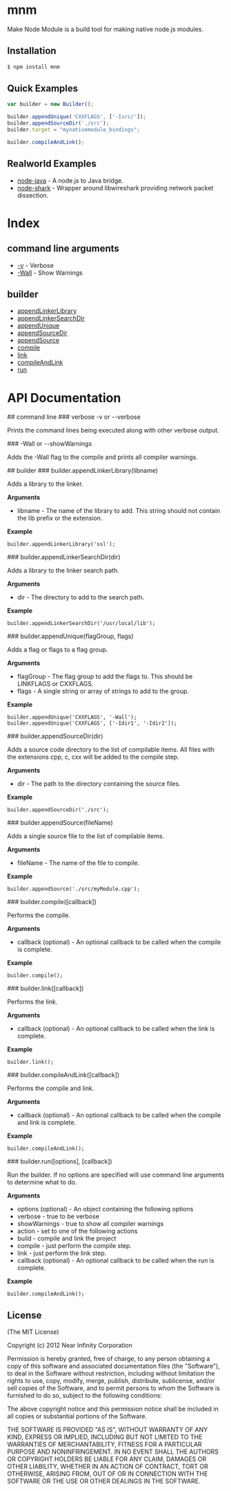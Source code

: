 # mnm

Make Node Module is a build tool for making native node.js modules.

## Installation

```bash
$ npm install mnm
```

## Quick Examples

```javascript
var builder = new Builder();

builder.appendUnique('CXXFLAGS', ['-Isrc/']);
builder.appendSourceDir('./src');
builder.target = "mynativemodule_bindings";

builder.compileAndLink();
```

## Realworld Examples

 * [node-java](https://github.com/nearinfinity/node-java) - A node.js to Java bridge.
 * [node-shark](https://github.com/nearinfinity/node-shark) - Wrapper around libwireshark providing network packet dissection.

# Index

## command line arguments
 * [-v](#cmdline_verbose) - Verbose
 * [-Wall](#cmdline_showWarnings) - Show Warnings

## builder
 * [appendLinkerLibrary](#builder_appendLinkerLibrary)
 * [appendLinkerSearchDir](#builder_appendLinkerSearchDir)
 * [appendUnique](#builder_appendUnique)
 * [appendSourceDir](#builder_appendSourceDir)
 * [appendSource](#builder_appendSource)
 * [compile](#builder_compile)
 * [link](#builder_link)
 * [compileAndLink](#builder_compileAndLink)
 * [run](#builder_run)

# API Documentation

<a name="cmdline"/>
## command line

<a name="cmdline_verbose" />
### verbose -v or --verbose

Prints the command lines being executed along with other verbose output.

<a name="cmdline_showWarnings" />
### -Wall or --showWarnings

Adds the -Wall flag to the compile and prints all compiler warnings.

<a name="builder"/>
## builder

<a name="builder_appendLinkerLibrary" />
### builder.appendLinkerLibrary(libname)

Adds a library to the linker.

__Arguments__

 * libname - The name of the library to add. This string should not contain the lib prefix or the extension.

__Example__

    builder.appendLinkerLibrary('ssl');

<a name="builder_appendLinkerSearchDir" />
### builder.appendLinkerSearchDir(dir)

Adds a library to the linker search path.

__Arguments__

 * dir - The directory to add to the search path.

__Example__

    builder.appendLinkerSearchDir('/usr/local/lib');

<a name="builder_appendUnique" />
### builder.appendUnique(flagGroup, flags)

Adds a flag or flags to a flag group.

__Arguments__

 * flagGroup - The flag group to add the flags to. This should be LINKFLAGS or CXXFLAGS.
 * flags - A single string or array of strings to add to the group.

__Example__

    builder.appendUnique('CXXFLAGS', '-Wall');
    builder.appendUnique('CXXFLAGS', ['-Idir1', '-Idir2']);

<a name="builder_appendSourceDir" />
### builder.appendSourceDir(dir)

Adds a source code directory to the list of compilable items. All files with the extensions cpp, c, cxx will be added to the compile step.

__Arguments__

 * dir - The path to the directory containing the source files.

__Example__

    builder.appendSourceDir('./src');

<a name="builder_appendSource" />
### builder.appendSource(fileName)

Adds a single source file to the list of compilable items.

__Arguments__

 * fileName - The name of the file to compile.

__Example__

    builder.appendSource('./src/myModule.cpp');

<a name="builder_compile" />
### builder.compile([callback])

Performs the compile.

__Arguments__

 * callback (optional) - An optional callback to be called when the compile is complete.

__Example__

    builder.compile();

<a name="builder_link" />
### builder.link([callback])

Performs the link.

__Arguments__

 * callback (optional) - An optional callback to be called when the link is complete.

__Example__

    builder.link();

<a name="builder_compileAndLink" />
### builder.compileAndLink([callback])

Performs the compile and link.

__Arguments__

 * callback (optional) - An optional callback to be called when the compile and link is complete.

__Example__

    builder.compileAndLink();

<a name="builder_run" />
### builder.run([options], [callback])

Run the builder. If no options are specified will use command line arguments to determine what to do.

__Arguments__

 * options (optional) - An object containing the following options
  * verbose - true to be verbose
  * showWarnings - true to show all compiler warnings
  * action - set to one of the following actions
   * build - compile and link the project
   * compile - just perform the compile step.
   * link - just perform the link step.
 * callback (optional) - An optional callback to be called when the run is complete.

__Example__

    builder.compileAndLink();

## License

(The MIT License)

Copyright (c) 2012 Near Infinity Corporation

Permission is hereby granted, free of charge, to any person obtaining
a copy of this software and associated documentation files (the
"Software"), to deal in the Software without restriction, including
without limitation the rights to use, copy, modify, merge, publish,
distribute, sublicense, and/or sell copies of the Software, and to
permit persons to whom the Software is furnished to do so, subject to
the following conditions:

The above copyright notice and this permission notice shall be
included in all copies or substantial portions of the Software.

THE SOFTWARE IS PROVIDED "AS IS", WITHOUT WARRANTY OF ANY KIND,
EXPRESS OR IMPLIED, INCLUDING BUT NOT LIMITED TO THE WARRANTIES OF
MERCHANTABILITY, FITNESS FOR A PARTICULAR PURPOSE AND
NONINFRINGEMENT. IN NO EVENT SHALL THE AUTHORS OR COPYRIGHT HOLDERS BE
LIABLE FOR ANY CLAIM, DAMAGES OR OTHER LIABILITY, WHETHER IN AN ACTION
OF CONTRACT, TORT OR OTHERWISE, ARISING FROM, OUT OF OR IN CONNECTION
WITH THE SOFTWARE OR THE USE OR OTHER DEALINGS IN THE SOFTWARE.
